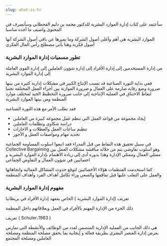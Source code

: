 ```yaml
---
slug: what-is-hr
---
```



سأعتمد على كتاب إدارة الموارد البشرية للدكتور محمد بن دليم القحطاني وسأتصرف في المحتوى واضيف ما أجده مناسبا


الموارد البشرية هي أهم وأغلى أصول الشركة وما يميزها عن باقي أصول الشركة أنها أصول فكرية وهنا يأتي مصطلح رأس المال الفكري

### تطور مسميات إدارة الموارد البشرية 

من إدارة المستخدمين إلى إدارة الأفراد إلى إدارة شؤون العاملين إلى إدارة القوى العاملة إلى إدارة الموارد البشرية 

ففي بداية الثورة الصناعية قد تسبب الإنتاج الكبير في مشكلات إدارية كثيرة من بينها ضرورة وضع رقابة صارمة على العمال و ضرورة الموازنة بين أجزاء العمل المختلفة تجنبا لنقاط الاختناق في العملية الإنتاجية إلى جانب ضرورة التخطيط الجيد لمختلف موارد المنظمة ومن بينها الموارد البشرية 

فقد تطلب الأمر مع هذه الثورة الصناعية  

- إيجاد مجموعة من قواعد العمل التي تنظم عمل مجموعة كبيرة من العاملين
- دراسة شكاوى وتظلمات العاملين 
- تنظيم ساعات العمل والعطلات و الاجازات 
- تحديد مهام ومواصفات العمل و الأجور 

في سبيل تحقيق هذه النقاط من قبل المدراء فقد اتبعوا اسلوب المساومة الجماعية Collective Bargaining وهو اسلوب تفاوضي يتم من خلاله مناقشة مشكلات العمل بين ممثلي العمال وممثلي الإدارة وهذا بدوره أدى إلى زيادة الاهتمام بإدارة الموارد البشرية و اخصائيين في شؤون العمال و التفاوض الجماعي

كما استخدمت المنظمات هؤلاء الأخصائيين لتوقع حدوث المشاكل العمالية واتجاهاتها والعمل على التغلب عليها قبل تفاقمها والسعي وراء تكامل أهداف الفرد وأهداف المنظمة




### مفهوم إدارة الموارد البشرية 

تعريف (إدارة الموارد البشرية ) الخاص بمعهد إدارة الأفراد في بريطانيا 

ذلك الجزء من الإدارة المهتم بالأفراد في العمل وبعلاقاتهم داخل المنظمة


تعريف ( Schuler،1983 )

هي ذلك الجانب من العملية الإدارية المتضمن لعدد من الوظائف والأنشطة التي تمارس بغرض إدارة العنصر البشري بطريقة فعالة و إيجابية بما يحقق مصلحة المنظمة ومصلحة العاملين ومصلحة المجتمع